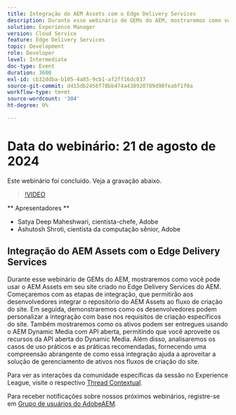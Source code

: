```yaml
---
title: Integração do AEM Assets com o Edge Delivery Services
description: Durante esse webinário de GEMs do AEM, mostraremos como você pode usar o AEM Assets em seu site criado no Edge Delivery Services do AEM.  Começaremos com as etapas de integração, que permitirão aos desenvolvedores integrar o repositório do AEM Assets ao fluxo de criação do site. Em seguida, demonstraremos como os desenvolvedores podem personalizar a integração com base nos requisitos de criação específicos do site. Também mostraremos como os ativos podem ser entregues usando o AEM Dynamic Media com API aberta, permitindo que você aproveite os recursos da API aberta do Dynamic Media. Além disso, analisaremos os casos de uso práticos e as práticas recomendadas, fornecendo uma compreensão abrangente de como essa integração ajuda a aproveitar a solução de gerenciamento de ativos nos fluxos de criação do site.
solution: Experience Manager
version: Cloud Service
feature: Edge Delivery Services
topic: Development
role: Developer
level: Intermediate
doc-type: Event
duration: 3600
exl-id: cb32ddba-b105-4a85-9cb1-af2ff16dc037
source-git-commit: d415db2456f78bb474a438920789d90fea6f1f0a
workflow-type: tm+mt
source-wordcount: '304'
ht-degree: 0%

---
```



# Data do webinário: 21 de agosto de 2024

Este webinário foi concluído. Veja a gravação abaixo.

>[!VIDEO](https://video.tv.adobe.com/v/3433046/?quality=12&learn=on)

** Apresentadores **

* Satya Deep Maheshwari, cientista-chefe, Adobe
* Ashutosh Shroti, cientista da computação sênior, Adobe

## Integração do AEM Assets com o Edge Delivery Services

Durante esse webinário de GEMs do AEM, mostraremos como você pode usar o AEM Assets em seu site criado no Edge Delivery Services do AEM.  Começaremos com as etapas de integração, que permitirão aos desenvolvedores integrar o repositório do AEM Assets ao fluxo de criação do site. Em seguida, demonstraremos como os desenvolvedores podem personalizar a integração com base nos requisitos de criação específicos do site. Também mostraremos como os ativos podem ser entregues usando o AEM Dynamic Media com API aberta, permitindo que você aproveite os recursos da API aberta do Dynamic Media. Além disso, analisaremos os casos de uso práticos e as práticas recomendadas, fornecendo uma compreensão abrangente de como essa integração ajuda a aproveitar a solução de gerenciamento de ativos nos fluxos de criação do site.

Para ver as interações da comunidade específicas da sessão no Experience League, visite o respectivo [Thread Contextual](https://adobe.ly/3LSCVfX).

Para receber notificações sobre nossos próximos webinários, registre-se em [Grupo de usuários do AdobeAEM](https://aem-augs.adobe.com/).

